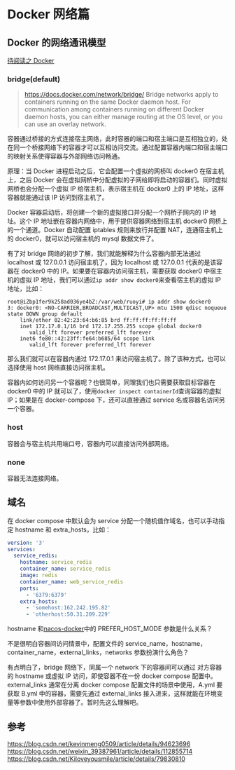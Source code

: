 # Docker 网络篇

## Docker 的网络通讯模型

[待阅读之 Docker](../unread/待阅读之Docker.md)

### bridge(default)

> https://docs.docker.com/network/bridge/
> Bridge networks apply to containers running on the same Docker daemon host. For communication among containers running on different Docker daemon hosts, you can either manage routing at the OS level, or you can use an overlay network.

容器通过桥接的方式连接宿主网络，此时容器的端口和宿主端口是互相独立的，处在同一个桥接网络下的容器才可以互相访问交流。通过配置容器内端口和宿主端口的映射关系使得容器与外部网络访问畅通。

原理：当 Docker 进程启动之后，它会配置一个虚拟的网桥叫 docker0 在宿主机上，之后 Docker 会在虚拟网桥中分配虚拟的子网给即将启动的容器们。同时虚拟网桥也会分配一个虚拟 IP 给宿主机，表示宿主机在 docker0 上的 IP 地址，这样容器就能通过该 IP 访问到宿主机了。

Docker 容器启动后，将创建一个新的虚拟接口并分配一个网桥子网内的 IP 地址。这个 IP 地址嵌在容器内网络中，用于提供容器网络到宿主机 docker0 网桥上的一个通道。Docker 自动配置 iptables 规则来放行并配置 NAT，连通宿主机上的 docker0，就可以访问宿主机的 mysql 数据文件了。

有了对 bridge 网络的初步了解，我们就能解释为什么容器内部无法通过 localhost 或 127.0.0.1 访问宿主机了，因为 localhost 或 127.0.0.1 代表的是该容器在 docker0 中的 IP。如果要在容器内访问宿主机，需要获取 docker0 中宿主机的虚拟 IP 地址，我们可以通过`ip addr show docker0`来查看宿主机的虚拟 IP 地址，比如：

```shell
root@iZbp1fer9k258ad036ye4bZ:/var/web/ruoyi# ip addr show docker0
3: docker0: <NO-CARRIER,BROADCAST,MULTICAST,UP> mtu 1500 qdisc noqueue state DOWN group default
    link/ether 02:42:23:64:b6:85 brd ff:ff:ff:ff:ff:ff
    inet 172.17.0.1/16 brd 172.17.255.255 scope global docker0
       valid_lft forever preferred_lft forever
    inet6 fe80::42:23ff:fe64:b685/64 scope link
       valid_lft forever preferred_lft forever
```

那么我们就可以在容器内通过 172.17.0.1 来访问宿主机了。除了该种方式，也可以选择使用 host 网络直接访问宿主机。

容器内如何访问另一个容器呢？也很简单，同理我们也只需要获取目标容器在 docker0 中的 IP 就可以了，使用`docker inspect containerId`查询容器的虚拟 IP；如果是在 docker-compose 下，还可以直接通过 service 名或容器名访问另一个容器。

### host

容器会与宿主机共用端口号，容器内可以直接访问外部网络。

### none

容器无法连接网络。

## 域名

在 docker compose 中默认会为 service 分配一个随机值作域名，也可以手动指定 hostname 和 extra_hosts，比如：

```yml
version: '3'
services:
  service_redis:
    hostname: service_redis
    container_name: service_redis
    image: redis
    container_name: web_service_redis
    ports:
      - '6379:6379'
    extra_hosts:
      - 'somehost:162.242.195.82'
      - 'otherhost:50.31.209.229'
```

hostname 和[nacos-docker](https://github.com/nacos-group/nacos-docker#common-property-configuration)中的 PREFER_HOST_MODE 参数是什么关系？

不是很明白容器间访问情景中，配置文件的 service_name，hostname，container_name，external_links，networks 参数扮演什么角色？

有点明白了，bridge 网络下，同属一个 network 下的容器间可以通过 对方容器的 hostname 或虚拟 IP 访问，即使容器不在一份 docker compose 配置中。external_links 通常在分离 docker compose 配置文件的场景中使用，A.yml 要获取 B.yml 中的容器，需要先通过 external_links 接入进来，这样就能在环境变量等参数中使用外部容器了。暂时先这么理解吧。

## 参考

https://blog.csdn.net/kevinmeng0509/article/details/94623696
https://blog.csdn.net/weixin_39387961/article/details/112855714
https://blog.csdn.net/Kiloveyousmile/article/details/79830810
